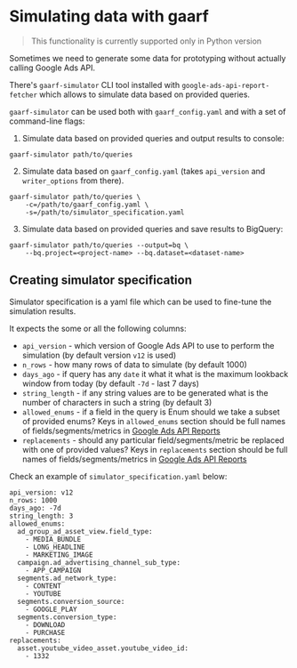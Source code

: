 # Simulating data with gaarf

> This functionality is currently supported only in Python version

Sometimes we need to generate some data for prototyping without actually calling
Google Ads API.

There's `gaarf-simulator` CLI tool installed with `google-ads-api-report-fetcher`
which allows to simulate data based on provided queries.

`gaarf-simulator` can be used both with `gaarf_config.yaml` and with a set of
command-line flags:


1. Simulate data based on provided queries and output results to console:

```
gaarf-simulator path/to/queries
```

2. Simulate data based on `gaarf_config.yaml` (takes `api_version` and `writer_options` from there).

```
gaarf-simulator path/to/queries \
    -c=/path/to/gaarf_config.yaml \
    -s=/path/to/simulator_specification.yaml
```

3. Simulate data based on provided queries and save results to BigQuery:

```
gaarf-simulator path/to/queries --output=bq \
    --bq.project=<project-name> --bq.dataset=<dataset-name>
```

## Creating simulator specification

Simulator specification is a yaml file which can be used to fine-tune the
simulation results.

It expects the some or all the following columns:
*  `api_version` - which version of Google Ads API to use to perform the
    simulation (by default version `v12` is used)
* `n_rows` - how many rows of data to simulate (by default 1000)
* `days_ago` - if query has any `date` it what it what is the maximum
    lookback window from today (by default `-7d` - last 7 days)
* `string_length` - if any string values are to be generated what is the
    number of characters in such a string (by default 3)
* `allowed_enums` - if a field in the query is Enum should we take a subset
    of provided enums? Keys in `allowed_enums` section should be full names
    of fields/segments/metrics in [Google Ads API Reports](https://developers.google.com/google-ads/api/fields/v12/overview)
* `replacements` - should any particular field/segments/metric be replaced
    with one of provided values? Keys in `replacements` section should be full names
    of fields/segments/metrics in [Google Ads API Reports](https://developers.google.com/google-ads/api/fields/v12/overview)

Check an example of `simulator_specification.yaml` below:

```
api_version: v12
n_rows: 1000
days_ago: -7d
string_length: 3
allowed_enums:
  ad_group_ad_asset_view.field_type:
    - MEDIA_BUNDLE
    - LONG_HEADLINE
    - MARKETING_IMAGE
  campaign.ad_advertising_channel_sub_type:
    - APP_CAMPAIGN
  segments.ad_network_type:
    - CONTENT
    - YOUTUBE
  segments.conversion_source:
    - GOOGLE_PLAY
  segments.conversion_type:
    - DOWNLOAD
    - PURCHASE
replacements:
  asset.youtube_video_asset.youtube_video_id:
    - 1332
```

